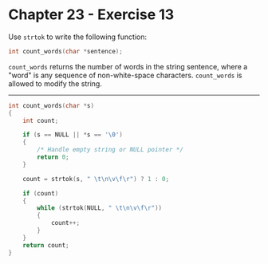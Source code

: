 # Chapter 23 - Exercise 13

Use `strtok` to write the following function:

```C
int count_words(char *sentence);
```

`count_words` returns the number of words in the string sentence, where a "word"
is any sequence of non-white-space characters. `count_words` is allowed to
modify the string.


---

```C
int count_words(char *s)
{
    int count;

    if (s == NULL || *s == '\0')
    {
        /* Handle empty string or NULL pointer */
        return 0;
    }

    count = strtok(s, " \t\n\v\f\r") ? 1 : 0;

    if (count)
    {
        while (strtok(NULL, " \t\n\v\f\r"))
        {
            count++;
        }
    }
    return count;
}
```
